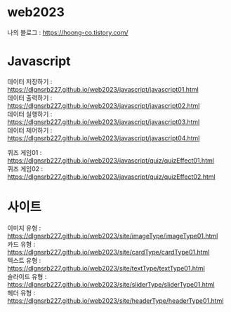 # web2023
나의 블로그 : https://hoong-co.tistory.com/

# Javascript
데이터 저장하기 : https://dlgnsrb227.github.io/web2023/javascript/javascript01.html   
데이터 출력하기 : https://dlgnsrb227.github.io/web2023/javascript/javascript02.html   
데이터 실행하기 : https://dlgnsrb227.github.io/web2023/javascript/javascript03.html   
데이터 제어하기 : https://dlgnsrb227.github.io/web2023/javascript/javascript04.html   
   
퀴즈 게임01 : https://dlgnsrb227.github.io/web2023/javascript/quiz/quizEffect01.html   
퀴즈 게임02 : https://dlgnsrb227.github.io/web2023/javascript/quiz/quizEffect02.html   
   
# 사이트
이미지 유형 : https://dlgnsrb227.github.io/web2023/site/imageType/imageType01.html   
카드 유형 : https://dlgnsrb227.github.io/web2023/site/cardType/cardType01.html   
텍스트 유형 : https://dlgnsrb227.github.io/web2023/site/textType/textType01.html   
슬라이드 유형 : https://dlgnsrb227.github.io/web2023/site/sliderType/sliderType01.html   
헤더 유형 : https://dlgnsrb227.github.io/web2023/site/headerType/headerType01.html